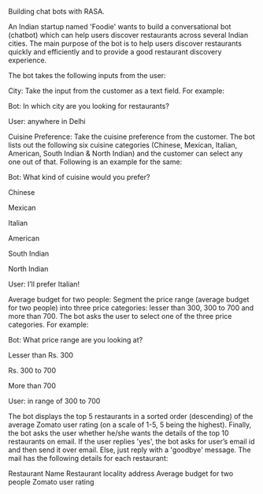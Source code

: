 Building chat bots with RASA.

An Indian startup named 'Foodie' wants to build a conversational bot (chatbot) which can help users discover restaurants across several Indian cities.
The main purpose of the bot is to help users discover restaurants quickly and efficiently and to provide a good restaurant discovery experience. 

The bot takes the following inputs from the user:

City: Take the input from the customer as a text field. For example:

Bot: In which city are you looking for restaurants?

User: anywhere in Delhi

Cuisine Preference: Take the cuisine preference from the customer. The bot lists out the following six cuisine categories (Chinese, Mexican, Italian, American, South Indian & North Indian) and the customer can select any one out of that. Following is an example for the same:

Bot: What kind of cuisine would you prefer?

Chinese

Mexican

Italian

American

South Indian

North Indian

User: I’ll prefer Italian!

Average budget for two people: Segment the price range (average budget for two people) into three price categories: lesser than 300, 300 to 700 and more than 700. The bot asks the user to select one of the three price categories. For example:

Bot: What price range are you looking at?

Lesser than Rs. 300

Rs. 300 to 700

More than 700

User: in range of 300 to 700


The bot displays the top 5 restaurants in a sorted order (descending) of the average Zomato user rating (on a scale of 1-5, 5 being the highest).
Finally, the bot asks the user whether he/she wants the details of the top 10 restaurants on email. If the user replies 'yes', the bot asks for user’s email id and then send it over email. Else, just reply with a 'goodbye' message. The mail has the following details for each restaurant:

Restaurant Name
Restaurant locality address
Average budget for two people
Zomato user rating



